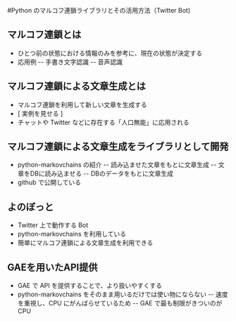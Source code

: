 #Python のマルコフ連鎖ライブラリとその活用方法（Twitter Bot)

## マルコフ連鎖とは

- ひとつ前の状態における情報のみを参考に、現在の状態が決定する
- 応用例
-- 手書き文字認識
-- 音声認識

## マルコフ連鎖による文章生成とは

- マルコフ連鎖を利用して新しい文章を生成する
- [ 実例を見せる ]
- チャットや Twitter などに存在する「人口無能」に応用される

## マルコフ連鎖による文章生成をライブラリとして開発

- python-markovchains の紹介
-- 読み込ませた文章をもとに文章生成
-- 文章をDBに読み込ませる
-- DBのデータをもとに文章生成
- github で公開している

## よのぼっと

- Twitter 上で動作する Bot
- python-markovchains を利用している
- 簡単にマルコフ連鎖による文章生成を利用できる

## GAEを用いたAPI提供

- GAE で API を提供することで、より扱いやすくする
- python-markovchains をそのまま用いるだけでは使い物にならない
-- 速度を重視し、CPU にがんばらせているため
-- GAE で最も制限がきついのが CPU
